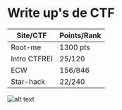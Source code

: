 # Write up's de CTF

| Site/CTF  | Points/Rank |
| ------------- | ------------- |
| Root-me  | 1300 pts  |
| Intro CTFREI  | 25/120 |
| ECW  | 156/846  |
| Star-hack  | 22/240  |

![alt text](https://media.licdn.com/dms/image/D4D12AQFHk2aV5EZBMQ/article-cover_image-shrink_720_1280/0/1715147739077?e=2147483647&v=beta&t=xIK6Ivx8gPMGXthLkwnvap1rNHtWxi7JA1FLTIxZsD4)
